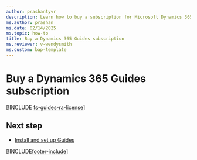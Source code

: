 ```yaml
---
author: prashantyvr
description: Learn how to buy a subscription for Microsoft Dynamics 365 Guides
ms.author: prashan
ms.date: 02/14/2025
ms.topic: how-to
title: Buy a Dynamics 365 Guides subscription
ms.reviewer: v-wendysmith
ms.custom: bap-template
---
```


# Buy a Dynamics 365 Guides subscription

[!INCLUDE [fs-guides-ra-license](../includes/fs-guides-ra-license.md)]

## Next step

- [Install and set up Guides](setup.md)

[!INCLUDE[footer-include](../includes/footer-banner.md)]